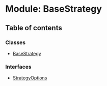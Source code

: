 # Module: BaseStrategy

## Table of contents

### Classes

- [BaseStrategy](../classes/basestrategy.basestrategy-1.md)

### Interfaces

- [StrategyOptions](../interfaces/basestrategy.strategyoptions.md)

